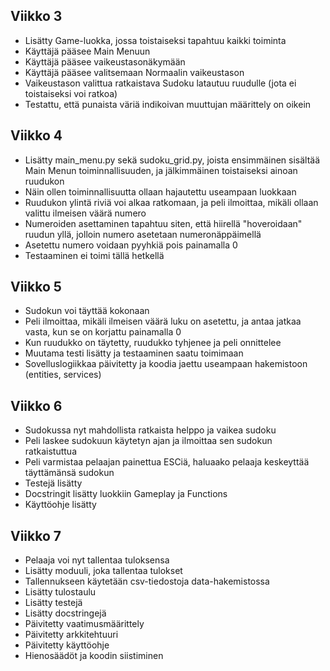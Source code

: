 ## Viikko 3

- Lisätty Game-luokka, jossa toistaiseksi tapahtuu kaikki toiminta
- Käyttäjä pääsee Main Menuun
- Käyttäjä pääsee vaikeustasonäkymään
- Käyttäjä pääsee valitsemaan Normaalin vaikeustason
- Vaikeustason valittua ratkaistava Sudoku latautuu ruudulle (jota ei toistaiseksi voi ratkoa)
- Testattu, että punaista väriä indikoivan muuttujan määrittely on oikein

## Viikko 4

- Lisätty main_menu.py sekä sudoku_grid.py, joista ensimmäinen sisältää Main Menun toiminnallisuuden,
ja jälkimmäinen toistaiseksi ainoan ruudukon
- Näin ollen toiminnallisuutta ollaan hajautettu useampaan luokkaan
- Ruudukon ylintä riviä voi alkaa ratkomaan, ja peli ilmoittaa, mikäli ollaan valittu ilmeisen väärä numero
- Numeroiden asettaminen tapahtuu siten, että hiirellä "hoveroidaan" ruudun yllä, jolloin numero asetetaan
numeronäppäimellä
- Asetettu numero voidaan pyyhkiä pois painamalla 0
- Testaaminen ei toimi tällä hetkellä

## Viikko 5

 - Sudokun voi täyttää kokonaan
 - Peli ilmoittaa, mikäli ilmeisen väärä luku on asetettu, ja antaa jatkaa vasta, kun se on korjattu painamalla 0
 - Kun ruudukko on täytetty, ruudukko tyhjenee ja peli onnittelee
 - Muutama testi lisätty ja testaaminen saatu toimimaan
 - Sovelluslogiikkaa päivitetty ja koodia jaettu useampaan hakemistoon (entities, services)

## Viikko 6
 
 - Sudokussa nyt mahdollista ratkaista helppo ja vaikea sudoku
 - Peli laskee sudokuun käytetyn ajan ja ilmoittaa sen sudokun ratkaistuttua
 - Peli varmistaa pelaajan painettua ESCiä, haluaako pelaaja keskeyttää täyttämänsä sudokun
 - Testejä lisätty
 - Docstringit lisätty luokkiin Gameplay ja Functions
 - Käyttöohje lisätty

## Viikko 7

 - Pelaaja voi nyt tallentaa tuloksensa
 - Lisätty moduuli, joka tallentaa tulokset
 - Tallennukseen käytetään csv-tiedostoja data-hakemistossa
 - Lisätty tulostaulu
 - Lisätty testejä
 - Lisätty docstringejä
 - Päivitetty vaatimusmäärittely
 - Päivitetty arkkitehtuuri
 - Päivitetty käyttöohje
 - Hienosäädöt ja koodin siistiminen